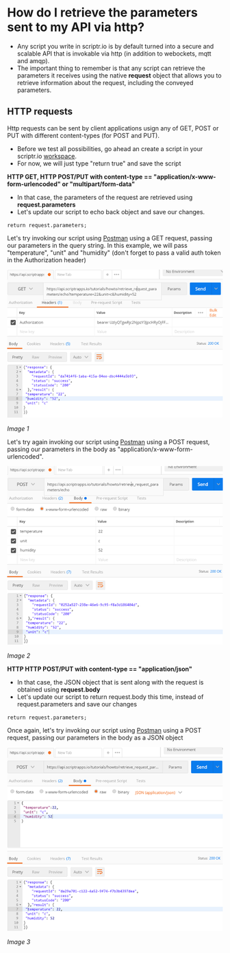 # How do I retrieve the parameters sent to my API via http?

- Any script you write in scriptr.io is by default turned into a secure and scalable API that is invokable via http (in addition to webockets, mqtt and amqp). 
- The important thing to remember is that any script can retrieve the parameters it receives using the native **request** object that allows you to retrieve information about the request, including the conveyed parameters.

## HTTP requests

Http requests can be sent by client applications usign any of GET, POST or PUT with different content-types (for POST and PUT). 

- Before we test all possibilities, go ahead an create a script in your scriptr.io [workspace](https://www.scriptr.io/workspace).
- For now, we will just type "return true" and save the script

**HTTP GET, HTTP POST/PUT with content-type == "application/x-www-form-urlencoded" or "multipart/form-data"**

- In that case, the parameters of the request are retrieved using **request.parameters**
- Let's update our script to echo back object and save our changes. 

```
return request.parameters;
```

Let's try invoking our script using [Postman](https://www.getpostman.com/) using a GET request, passing our parameters in the query string. 
In this example, we will pass "temperature", "unit" and "humidity" (don't forget to pass a valid auth token in the Authorization header)

![Retrieve parameters from query string](./images/get_request.png)

*Image 1*

Let's try again invoking our script using [Postman](https://www.getpostman.com/) using a POST request, passing our parameters in the body as "application/x-www-form-urlencoded". 

![Retrieve parameters from body](./images/post_request_classic.png)

*Image 2*

**HTTP HTTP POST/PUT with content-type == "application/json"**

- In that case, the JSON object that is sent along with the request is obtained using **request.body**
- Let's update our script to return request.body this time, instead of request.parameters and save our changes

```
return request.parameters;
```

Once again, let's try invoking our script using [Postman](https://www.getpostman.com/) using a POST request, passing our parameters in the body as a JSON object

![Retrieve parameters from body](./images/post_request_json.png)

*Image 3*
